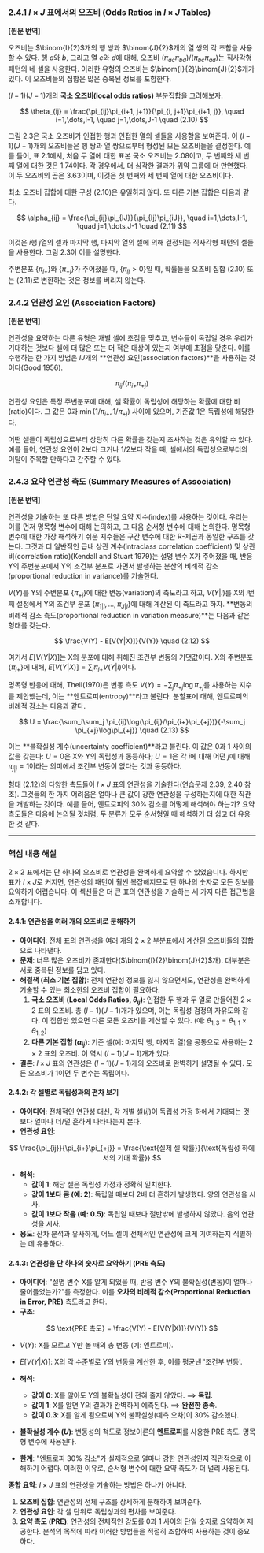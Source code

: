 ### **2.4.1 $I \times J$ 표에서의 오즈비 (Odds Ratios in *I* × *J* Tables)**

**[원문 번역]**

오즈비는 $\binom{I}{2}$개의 행 쌍과 $\binom{J}{2}$개의 열 쌍의 각 조합을 사용할 수 있다. 행 $a$와 $b$, 그리고 열 $c$와 $d$에 대해, 오즈비 $(\pi_{ac}\pi_{bd})/(\pi_{bc}\pi_{ad})$는 직사각형 패턴의 네 셀을 사용한다. 이러한 유형의 오즈비는 $\binom{I}{2}\binom{J}{2}$개가 있다. 이 오즈비들의 집합은 많은 중복된 정보를 포함한다.

$(I-1)(J-1)$개의 **국소 오즈비(local odds ratios)** 부분집합을 고려해보자.

$$ \theta_{ij} = \frac{\pi_{ij}\pi_{i+1, j+1}}{\pi_{i, j+1}\pi_{i+1, j}}, \quad i=1,\dots,I-1, \quad j=1,\dots,J-1 \quad (2.10) $$

그림 2.3은 국소 오즈비가 인접한 행과 인접한 열의 셀들을 사용함을 보여준다. 이 $(I-1)(J-1)$개의 오즈비들은 행 쌍과 열 쌍으로부터 형성된 모든 오즈비들을 결정한다. 예를 들어, 표 2.1에서, 처음 두 열에 대한 표본 국소 오즈비는 2.08이고, 두 번째와 세 번째 열에 대한 것은 1.74이다. 각 경우에서, 더 심각한 결과가 위약 그룹에 더 만연했다. 이 두 오즈비의 곱은 3.63이며, 이것은 첫 번째와 세 번째 열에 대한 오즈비이다.

최소 오즈비 집합에 대한 구성 (2.10)은 유일하지 않다. 또 다른 기본 집합은 다음과 같다.

$$ \alpha_{ij} = \frac{\pi_{ij}\pi_{IJ}}{\pi_{Ij}\pi_{iJ}}, \quad i=1,\dots,I-1, \quad j=1,\dots,J-1 \quad (2.11) $$

이것은 $i$행 $j$열의 셀과 마지막 행, 마지막 열의 셀에 의해 결정되는 직사각형 패턴의 셀들을 사용한다. 그림 2.3이 이를 설명한다.

주변분포 $\{\pi_{i+}\}$와 $\{\pi_{+j}\}$가 주어졌을 때, $\{\pi_{ij}>0\}$일 때, 확률들을 오즈비 집합 (2.10) 또는 (2.11)로 변환하는 것은 정보를 버리지 않는다.

### **2.4.2 연관성 요인 (Association Factors)**

**[원문 번역]**

연관성을 요약하는 다른 유형은 개별 셀에 초점을 맞추고, 변수들이 독립일 경우 우리가 기대하는 것보다 셀에 더 많은 또는 더 적은 대상이 있는지 여부에 초점을 맞춘다. 이를 수행하는 한 가지 방법은 $IJ$개의 **연관성 요인(association factors)**을 사용하는 것이다(Good 1956).

$$ \pi_{ij} / (\pi_{i+}\pi_{+j}) $$

연관성 요인은 특정 주변분포에 대해, 셀 확률이 독립성에 해당하는 확률에 대한 비(ratio)이다. 그 값은 0과 $\min(1/\pi_{i+}, 1/\pi_{+j})$ 사이에 있으며, 기준값 1은 독립성에 해당한다.

어떤 셀들이 독립성으로부터 상당히 다른 확률을 갖는지 조사하는 것은 유익할 수 있다. 예를 들어, 연관성 요인이 2보다 크거나 1/2보다 작을 때, 셀에서의 독립성으로부터의 이탈이 주목할 만하다고 간주할 수 있다.

### **2.4.3 요약 연관성 측도 (Summary Measures of Association)**

**[원문 번역]**

연관성을 기술하는 또 다른 방법은 단일 요약 지수(index)를 사용하는 것이다. 우리는 이를 먼저 명목형 변수에 대해 논의하고, 그 다음 순서형 변수에 대해 논의한다. 명목형 변수에 대한 가장 해석하기 쉬운 지수들은 구간 변수에 대한 R-제곱과 동일한 구조를 갖는다. 그것과 더 일반적인 급내 상관 계수(intraclass correlation coefficient) 및 상관비(correlation ratio)(Kendall and Stuart 1979)는 설명 변수 X가 주어졌을 때, 반응 Y의 주변분포에서 Y의 조건부 분포로 가면서 발생하는 분산의 비례적 감소(proportional reduction in variance)를 기술한다.

$V(Y)$를 Y의 주변분포 $\{\pi_{+j}\}$에 대한 변동(variation)의 측도라고 하고, $V(Y|i)$를 X의 $i$번째 설정에서 Y의 조건부 분포 $\{\pi_{1|i}, \dots, \pi_{J|i}\}$에 대해 계산된 이 측도라고 하자. **변동의 비례적 감소 측도(proportional reduction in variation measure)**는 다음과 같은 형태를 갖는다.

$$ \frac{V(Y) - E[V(Y|X)]}{V(Y)} \quad (2.12) $$

여기서 $E[V(Y|X)]$는 X의 분포에 대해 취해진 조건부 변동의 기댓값이다. X의 주변분포 $\{\pi_{i+}\}$에 대해, $E[V(Y|X)] = \sum_i \pi_{i+} V(Y|i)$이다.

명목형 반응에 대해, Theil(1970)은 변동 측도 $V(Y) = -\sum_j \pi_{+j}\log\pi_{+j}$를 사용하는 지수를 제안했는데, 이는 **엔트로피(entropy)**라고 불린다. 분할표에 대해, 엔트로피의 비례적 감소는 다음과 같다.

$$ U = \frac{\sum_i\sum_j \pi_{ij}\log(\pi_{ij}/\pi_{i+}\pi_{+j})}{-\sum_j \pi_{+j}\log\pi_{+j}} \quad (2.13) $$

이는 **불확실성 계수(uncertainty coefficient)**라고 불린다. 이 값은 0과 1 사이의 값을 갖는다: $U=0$은 X와 Y의 독립성과 동등하다; $U=1$은 각 $i$에 대해 어떤 $j$에 대해 $\pi_{j|i}=1$이라는 의미에서 조건부 변동이 없다는 것과 동등하다.

형태 (2.12)의 다양한 측도들이 $I \times J$ 표의 연관성을 기술한다(연습문제 2.39, 2.40 참조). 그것들의 한 가지 어려움은 얼마나 큰 값이 강한 연관성을 구성하는지에 대한 직관을 개발하는 것이다. 예를 들어, 엔트로피의 30% 감소를 어떻게 해석해야 하는가? 요약 측도들은 다음에 논의될 것처럼, 두 분류가 모두 순서형일 때 해석하기 더 쉽고 더 유용한 것 같다.

---

### **핵심 내용 해설**

$2 \times 2$ 표에서는 단 하나의 오즈비로 연관성을 완벽하게 요약할 수 있었습니다. 하지만 표가 $I \times J$로 커지면, 연관성의 패턴이 훨씬 복잡해지므로 단 하나의 숫자로 모든 정보를 요약하기 어렵습니다. 이 섹션들은 더 큰 표의 연관성을 기술하는 세 가지 다른 접근법을 소개합니다.

#### **2.4.1: 연관성을 여러 개의 오즈비로 분해하기**

*   **아이디어**: 전체 표의 연관성을 여러 개의 $2 \times 2$ 부분표에서 계산된 오즈비들의 집합으로 나타낸다.
*   **문제**: 너무 많은 오즈비가 존재한다($\binom{I}{2}\binom{J}{2}$개). 대부분은 서로 중복된 정보를 담고 있다.
*   **해결책 (최소 기본 집합)**: 전체 연관성 정보를 잃지 않으면서도, 연관성을 완벽하게 기술할 수 있는 최소한의 오즈비 집합이 필요하다.
    1.  **국소 오즈비 (Local Odds Ratios, $\theta_{ij}$)**: 인접한 두 행과 두 열로 만들어진 $2 \times 2$ 표의 오즈비. 총 $(I-1)(J-1)$개가 있으며, 이는 독립성 검정의 자유도와 같다. 이 집합만 있으면 다른 모든 오즈비를 계산할 수 있다. (예: $\theta_{1,3} = \theta_{1,1} \times \theta_{1,2}$)
    2.  **다른 기본 집합 ($\alpha_{ij}$)**: 기준 셀(예: 마지막 행, 마지막 열)을 공통으로 사용하는 $2 \times 2$ 표의 오즈비. 이 역시 $(I-1)(J-1)$개가 있다.
*   **결론**: $I \times J$ 표의 연관성은 $(I-1)(J-1)$개의 오즈비로 완벽하게 설명될 수 있다. 모든 오즈비가 1이면 두 변수는 독립이다.

#### **2.4.2: 각 셀별로 독립성과의 편차 보기**

*   **아이디어**: 전체적인 연관성 대신, 각 개별 셀($ij$)이 독립성 가정 하에서 기대되는 것보다 얼마나 더/덜 흔하게 나타나는지 본다.
*   **연관성 요인**:

$$ \frac{\pi_{ij}}{\pi_{i+}\pi_{+j}} = \frac{\text{실제 셀 확률}}{\text{독립성 하에서의 기대 확률}} $$

*   **해석**:
    *   **값이 1**: 해당 셀은 독립성 가정과 정확히 일치한다.
    *   **값이 1보다 큼 (예: 2)**: 독립일 때보다 2배 더 흔하게 발생했다. 양의 연관성을 시사.
    *   **값이 1보다 작음 (예: 0.5)**: 독립일 때보다 절반밖에 발생하지 않았다. 음의 연관성을 시사.
*   **용도**: 잔차 분석과 유사하게, 어느 셀이 전체적인 연관성에 크게 기여하는지 식별하는 데 유용하다.

#### **2.4.3: 연관성을 단 하나의 숫자로 요약하기 (PRE 측도)**

*   **아이디어**: "설명 변수 X를 알게 되었을 때, 반응 변수 Y의 불확실성(변동)이 얼마나 줄어들었는가?"를 측정한다. 이를 **오차의 비례적 감소(Proportional Reduction in Error, PRE)** 측도라고 한다.
*   **구조**:

$$ \text{PRE 측도} = \frac{V(Y) - E[V(Y|X)]}{V(Y)} $$

*   $V(Y)$: X를 모르고 Y만 볼 때의 총 변동 (예: 엔트로피).
*   $E[V(Y|X)]$: X의 각 수준별로 Y의 변동을 계산한 후, 이를 평균낸 '조건부 변동'.

*   **해석**:
    *   **값이 0**: X를 알아도 Y의 불확실성이 전혀 줄지 않았다. $\implies$ **독립**.
    *   **값이 1**: X를 알면 Y의 결과가 완벽하게 예측된다. $\implies$ **완전한 종속**.
    *   **값이 0.3**: X를 알게 됨으로써 Y의 불확실성(예측 오차)이 30% 감소했다.
*   **불확실성 계수 ($U$)**: 변동성의 척도로 정보이론의 **엔트로피**를 사용한 PRE 측도. 명목형 변수에 사용된다.
*   **한계**: "엔트로피 30% 감소"가 실제적으로 얼마나 강한 연관성인지 직관적으로 이해하기 어렵다. 이러한 이유로, 순서형 변수에 대한 요약 측도가 더 널리 사용된다.

**종합 요약**: $I \times J$ 표의 연관성을 기술하는 방법은 하나가 아니다.
1.  **오즈비 집합**: 연관성의 전체 구조를 상세하게 분해하여 보여준다.
2.  **연관성 요인**: 각 셀 단위로 독립성과의 편차를 보여준다.
3.  **요약 측도 (PRE)**: 연관성의 전체적인 강도를 0과 1 사이의 단일 숫자로 요약하여 제공한다.
분석의 목적에 따라 이러한 방법들을 적절히 조합하여 사용하는 것이 중요하다.
